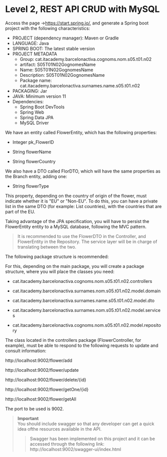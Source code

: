 # Level 2, REST API CRUD with MySQL
Access the page ->https://start.spring.io/, and generate a Spring boot project with the following characteristics:

- PROJECT (dependency manager): Maven or Gradle
- LANGUAGE: Java
- SPRING BOOT: The latest stable version
- PROJECT METADATA
    - Group: cat.itacademy.barcelonactiva.cognoms.nom.s05.t01.n02
    - artifact: S05T01N02GognomesName
    - Name: S05T01N02GognomesName
    - Description: S05T01N02GognomesName
    - Package name: cat.itacademy.barcelonactiva.surnames.name.s05.t01.n02
- PACKAGING: Jar
- JAVA: Minimum version 11
- Dependencies:
    - Spring Boot DevTools
    - Spring Web
    - Spring Data JPA
    - MySQL Driver

We have an entity called FlowerEntity, which has the following properties:

- Integer pk_FlowerID

- String flowerName

- String flowerCountry

We also have a DTO called FlorDTO, which will have the same properties as the Branch entity, adding one:

- String flowerType

This property, depending on the country of origin of the flower, must indicate whether it is "EU" or "Non-EU". To do this, you can have a private list in the same DTO (for example: List<String> countries), with the countries that are part of the EU.

Taking advantage of the JPA specification, you will have to persist the FlowerEntity entity to a MySQL database, following the MVC pattern.

> It is recommended to use the FlowerDTO in the Controller, and FlowerEntity in the Repository. The service layer will be in charge of translating between the two.

The following package structure is recommended:

For this, depending on the main package, you will create a package structure, where you will place the classes you need:

- cat.itacademy.barcelonactiva.cognoms.nom.s05.t01.n02.controllers

- cat.itacademy.barcelonactiva.surnames.nom.s05.t01.n02.model.domain

- cat.itacademy.barcelonactiva.surnames.name.s05.t01.n02.model.dto

- cat.itacademy.barcelonactiva.surnames.nom.s05.t01.n02.model.services

- cat.itacademy.barcelonactiva.cognoms.nom.s05.t01.n02.model.repository

The class located in the controllers package (FlowerController, for example), must be able to respond to the following requests to update and consult information:

http://localhost:9002/flower/add

http://localhost:9002/flower/update

http://localhost:9002/flower/delete/{id}

http://localhost:9002/flower/getOne/{id}

http://localhost:9002/flower/getAll

The port to be used is 9002.

> **Important**\
> You should include swagger so that any developer can get a quick idea of ​​the resources available in the API.
> 
> > Swagger has been implemented on this project and it can be accessed through the following link: http://localhost:9002/swagger-ui/index.html